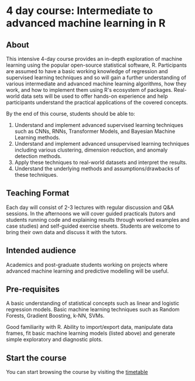 # 4 day course: Intermediate to advanced machine learning in R 

## About

This intensive 4-day course provides an in-depth exploration of machine learning using the popular open-source statistical software, R. Participants are assumed to have a basic working knowledge of regression and supervised learning techniques and so will gain a further understanding of various intermediate and advanced machine learning algorithms, how they work, and how to implement them using R's ecosystem of packages. Real-world data sets will be used to offer hands-on experience and help participants understand the practical applications of the covered concepts.

By the end of this course, students should be able to:
1.	Understand and implement advanced supervised learning techniques such as CNNs, RNNs, Transformer Models, and Bayesian Machine Learning methods.
2.	Understand and implement advanced unsupervised learning techniques including various clustering, dimension reduction, and anomaly detection methods.
3.	Apply these techniques to real-world datasets and interpret the results.
4.	Understand the underlying methods and assumptions/drawbacks of these techniques.

## Teaching Format
Each day will consist of 2-3 lectures with regular discussion and Q&A sessions. In the afternoons we will cover guided practicals (tutors and students running code and explaining results through worked examples and case studies) and self-guided exercise sheets. Students are welcome to bring their own data and discuss it with the tutors. 

## Intended audience

Academics and post-graduate students working on projects where advanced machine learning and predictive modelling will be useful.

## Pre-requisites

A basic understanding of statistical concepts such as linear and logistic regression models. Basic machine learning techniques such as Random Forests, Gradient Boosting, k-NN, SVMs. 

Good familiarity with R. Ability to import/export data, manipulate data frames, fit basic machine learning models (listed above) and generate simple exploratory and diagnostic plots. 

## Start the course

You can start browsing the course by visiting the [timetable](https://andrewcparnell.github.io/intermediate_ML)
